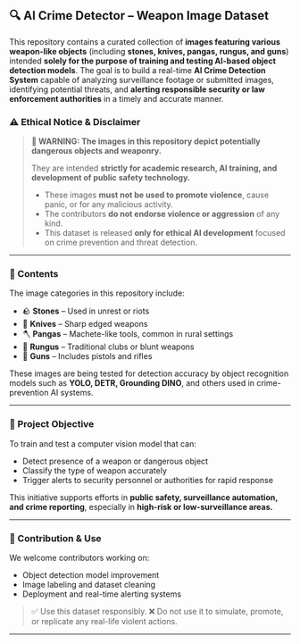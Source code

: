 

## 🔍 AI Crime Detector – Weapon Image Dataset

This repository contains a curated collection of **images featuring various weapon-like objects** (including **stones, knives, pangas, rungus, and guns**) intended **solely for the purpose of training and testing AI-based object detection models**. The goal is to build a real-time **AI Crime Detection System** capable of analyzing surveillance footage or submitted images, identifying potential threats, and **alerting responsible security or law enforcement authorities** in a timely and accurate manner.

### ⚠️ Ethical Notice & Disclaimer

> **🚨 WARNING: The images in this repository depict potentially dangerous objects and weaponry.**
>
> They are intended **strictly for academic research, AI training, and development of public safety technology.**
>
> * These images **must not be used to promote violence**, cause panic, or for any malicious activity.
> * The contributors **do not endorse violence or aggression** of any kind.
> * This dataset is released **only for ethical AI development** focused on crime prevention and threat detection.

---

### 📁 Contents

The image categories in this repository include:

* 🪨 **Stones** – Used in unrest or riots
* 🔪 **Knives** – Sharp edged weapons
* 🪓 **Pangas** – Machete-like tools, common in rural settings
* 🔨 **Rungus** – Traditional clubs or blunt weapons
* 🔫 **Guns** – Includes pistols and rifles

These images are being tested for detection accuracy by object recognition models such as **YOLO, DETR, Grounding DINO**, and others used in crime-prevention AI systems.

---

### 🧠 Project Objective

To train and test a computer vision model that can:

* Detect presence of a weapon or dangerous object
* Classify the type of weapon accurately
* Trigger alerts to security personnel or authorities for rapid response

This initiative supports efforts in **public safety, surveillance automation, and crime reporting**, especially in **high-risk or low-surveillance areas.**

---

### 📌 Contribution & Use

We welcome contributors working on:

* Object detection model improvement
* Image labeling and dataset cleaning
* Deployment and real-time alerting systems

> ✅ Use this dataset responsibly.
> ❌ Do not use it to simulate, promote, or replicate any real-life violent actions.

---
